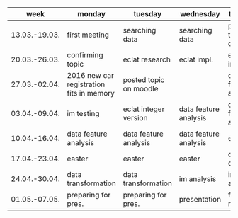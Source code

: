 week | monday | tuesday | wednesday | thursday | friday | saturday | sunday
--- | --- | --- | --- | --- | --- | --- | ---
13.03.-19.03. | first meeting | searching data | searching data | parking ticket data | vechile registration data | apriori impl. | planning topics
20.03.-26.03. | confirming topic | eclat research | eclat impl. | eclat impl. | data dl and extraction | counting null cells by cols | data feature analysis
27.03.-02.04. | 2016 new car registration fits in memory | posted topic on moodle |   | data feature analysis | topic dl | interestingness measures | interestingness measures
03.04.-09.04. | im testing | eclat integer version | data feature analysis | data feature analysis | data feature analysis | data feature analysis | data feature analysis
10.04.-16.04. | data feature analysis | data feature analysis | data feature analysis | easter | easter | easter | easter
17.04.-23.04. | easter | easter | easter | data cleansing | data cleansing | data cleansing |
24.04.-30.04. | data transformation | data transformation | im analysis | im analysis | im analysis | im analysis | im analysis
01.05.-07.05. | preparing for pres. | preparing for pres. | presentation | finalizing report| submission dl |   |
